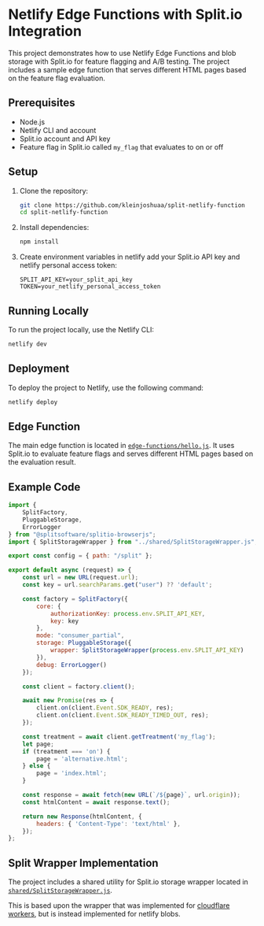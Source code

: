 # Netlify Edge Functions with Split.io Integration

This project demonstrates how to use Netlify Edge Functions and blob storage with Split.io for feature flagging and A/B testing. The project includes a sample edge function that serves different HTML pages based on the feature flag evaluation.


## Prerequisites

- Node.js
- Netlify CLI and account
- Split.io account and API key
- Feature flag in Split.io called `my_flag` that evaluates to on or off

## Setup

1. Clone the repository:

    ```sh
    git clone https://github.com/kleinjoshuaa/split-netlify-function
    cd split-netlify-function
    ```

2. Install dependencies:

    ```sh
    npm install
    ```

3. Create  environment variables in netlify add your Split.io API key and netlify personal access token:

    ```env
    SPLIT_API_KEY=your_split_api_key
    TOKEN=your_netlify_personal_access_token
    ```

## Running Locally

To run the project locally, use the Netlify CLI:

```sh
netlify dev
```

## Deployment
To deploy the project to Netlify, use the following command:

```sh
netlify deploy
```

## Edge Function
The main edge function is located in [`edge-functions/hello.js`](edge-functions/hello.js). It uses Split.io to evaluate feature flags and serves different HTML pages based on the evaluation result.

## Example Code
```js
import {
    SplitFactory,
    PluggableStorage,
    ErrorLogger
} from "@splitsoftware/splitio-browserjs";
import { SplitStorageWrapper } from "../shared/SplitStorageWrapper.js";

export const config = { path: "/split" };

export default async (request) => {
    const url = new URL(request.url);
    const key = url.searchParams.get("user") ?? 'default';

    const factory = SplitFactory({
        core: {
            authorizationKey: process.env.SPLIT_API_KEY,
            key: key
        },
        mode: "consumer_partial",
        storage: PluggableStorage({
            wrapper: SplitStorageWrapper(process.env.SPLIT_API_KEY)
        }),
        debug: ErrorLogger()
    });

    const client = factory.client();

    await new Promise(res => {
        client.on(client.Event.SDK_READY, res);
        client.on(client.Event.SDK_READY_TIMED_OUT, res);
    });

    const treatment = await client.getTreatment('my_flag');
    let page;
    if (treatment === 'on') {
        page = 'alternative.html';
    } else {
        page = 'index.html';
    }

    const response = await fetch(new URL(`/${page}`, url.origin));
    const htmlContent = await response.text();

    return new Response(htmlContent, {
        headers: { 'Content-Type': 'text/html' },
    });
};
```

## Split Wrapper Implementation

The project includes a shared utility for Split.io storage wrapper located in [`shared/SplitStorageWrapper.js`](shared/SplitStorageWrapper.js).

This is based upon the wrapper that was implemented for [cloudflare workers](https://github.com/splitio/cloudflare-workers-template/blob/main/src/SplitStorageWrapper.ts), but is instead implemented for netlify blobs. 
